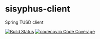 # sisyphus-client

Spring TUSD client

[![Build Status](https://travis-ci.org/k-pozhidaev/sisyphus-client.svg?branch=master)](https://travis-ci.org/k-pozhidaev/sisyphus-client)
[![codecov.io Code Coverage](https://img.shields.io/codecov/c/github/k-pozhidaev/sisyphus-client.svg?maxAge=2592000)](https://codecov.io/github/k-pozhidaev/sisyphus-client?branch=master)